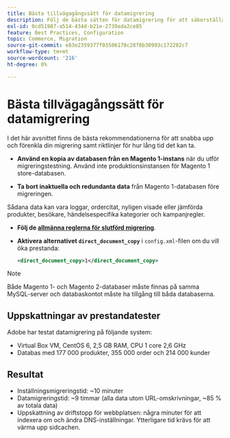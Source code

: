 ```yaml
---
title: Bästa tillvägagångssätt för datamigrering
description: Följ de bästa sätten för datamigrering för att säkerställa en lyckad uppgradering från Magento 1 till Magento 2.
exl-id: 0cd51987-a514-434d-b21e-2739ada2ce85
feature: Best Practices, Configuration
topic: Commerce, Migration
source-git-commit: e83e2359377f03506178c28f8b30993c172282c7
workflow-type: tm+mt
source-wordcount: '216'
ht-degree: 0%

---
```


# Bästa tillvägagångssätt för datamigrering

I det här avsnittet finns de bästa rekommendationerna för att snabba upp och förenkla din migrering samt riktlinjer för hur lång tid det kan ta.

* **Använd en kopia av databasen från en Magento 1-instans** när du utför migreringstestning. Använd inte produktionsinstansen för Magento 1 store-databasen.

* **Ta bort inaktuella och redundanta data** från Magento 1-databasen före migreringen.

Sådana data kan vara loggar, ordercitat, nyligen visade eller jämförda produkter, besökare, händelsespecifika kategorier och kampanjregler.

* **Följ de [allmänna reglerna för slutförd migrering](migrate-data/overview.md#migration-overview)**.

* **Aktivera alternativet `direct_document_copy`** i `config.xml`-filen om du vill öka prestanda:

  ```xml
  <direct_document_copy>1</direct_document_copy>
  ```

>[!NOTE]
>
>Både Magento 1- och Magento 2-databaser måste finnas på samma MySQL-server och databaskontot måste ha tillgång till båda databaserna.

## Uppskattningar av prestandatester

Adobe har testat datamigrering på följande system:

* Virtual Box VM, CentOS 6, 2,5 GB RAM, CPU 1 core 2,6 GHz
* Databas med 177 000 produkter, 355 000 order och 214 000 kunder

## Resultat

* Inställningsmigreringstid: ~10 minuter
* Datamigreringstid: ~9 timmar (alla data utom URL-omskrivningar, ~85 % av totala data)
* Uppskattning av driftstopp för webbplatsen: några minuter för att indexera om och ändra DNS-inställningar. Ytterligare tid krävs för att värma upp sidcachen.
